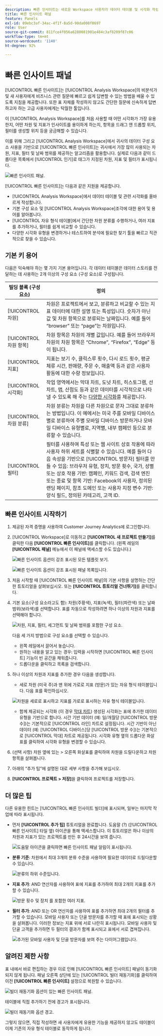 ```yaml
---
description: 빠른 인사이트는 새로운 Workspace 사용자가 데이터 테이블 및 시각화 작성을 안내하는 도구입니다
title: 빠른 인사이트 패널
feature: Panels
exl-id: 09ebc3af-34ac-4f1f-8a5d-90da008f8697
role: User
source-git-commit: 811fce4f056a6280081901e484c3af8209f87c06
workflow-type: tm+mt
source-wordcount: '1140'
ht-degree: 92%

---
```


# 빠른 인사이트 패널

[!UICONTROL 빠른 인사이트]는 [!UICONTROL Analysis Workspace]의 비분석가 및 새 사용자에게 비즈니스 관련 질문에 빠르고 쉽게 답변할 수 있는 방법을 배울 수 있도록 지침을 제공합니다. 또한 표 자체를 작성하지 않고도 간단한 질문에 신속하게 답변하고자 하는 고급 사용자에게는 탁월한 툴입니다.

이 [!UICONTROL Analysis Workspace]를 처음 사용할 때 어떤 시각화가 가장 유용한지, 어떤 차원 및 지표가 인사이트를 용이하게 하는지, 항목을 드래그 앤 드롭할 위치, 필터를 생성할 위치 등을 궁금해할 수 있습니다.

이를 위해 그리고 [!UICONTROL Analysis Workspace]에서 귀사의 데이터 구성 요소 사용을 기반으로 [!UICONTROL 빠른 인사이트]는 귀사에서 가장 많이 사용되는 차원, 지표, 필터 및 날짜 범위를 제공하는 알고리즘을 활용합니다. 실제로 다음과 같이 드롭다운 목록에서 [!UICONTROL 인기]로 태그가 지정된 차원, 지표 및 필터가 표시됩니다.

![빠른 인사이트 패널.](assets/popular-tag.png)

[!UICONTROL 빠른 인사이트]는 다음과 같은 지원을 제공합니다.

* [!UICONTROL Analysis Workspace]에서 데이터 테이블 및 관련 시각화를 올바르게 작성합니다.
* 기본 구성 요소 및 [!UICONTROL Analysis Workspace]조각에 대한 용어 및 용어를 알아봅니다.
* [!UICONTROL 자유 형식 테이블]에서 간단한 차원 분류를 수행하거나, 여러 지표를 추가하거나, 필터를 쉽게 비교할 수 있습니다.
* 다양한 시각화 유형을 변경하거나 테스트하여 분석에 필요한 찾기 툴을 빠르고 직관적으로 찾을 수 있습니다.

## 기본 키 용어

다음은 익숙해야 하는 몇 가지 기본 용어입니다. 각 데이터 테이블은 데이터 스토리를 전달하는 데 사용하는 2개 이상의 구성 요소 (구성 요소)로 구성됩니다.

| 빌딩 블록 (구성 요소) | 정의 |
|---|---|
| [!UICONTROL 차원] | 차원은 프로젝트에서 보고, 분류하고 비교할 수 있는 지표 데이터에 대한 설명 또는 특성입니다. 숫자가 아닌 값 및 차원 항목으로 분류되는 날짜입니다. 예를 들어 “browser” 또는 “page”는 차원입니다. |
| [!UICONTROL 차원 항목] | 차원 항목은 차원의 개별 값입니다. 예를 들어 브라우저 차원의 차원 항목은 “Chrome”, “Firefox”, “Edge” 등이 됩니다. |
| [!UICONTROL 지표] | 지표는 보기 수, 클릭스루 횟수, 다시 로드 횟수, 평균 체류 시간, 판매량, 주문 수, 매출액 등과 같은 사용자 활동에 대한 수량 정보입니다. |
| [!UICONTROL 시각화] | 작업 영역에서는 막대 차트, 도넛 차트, 히스토그램, 선 차트, 맵, 산점도 등과 같은 데이터를 시각적으로 나타낼 수 있도록 해 주는 [다양한 시각화](/help/analysis-workspace/visualizations/freeform-analysis-visualizations.md)를 제공합니다. |
| [!UICONTROL 차원 분류] | 차원 분류는 차원을 다른 차원으로 문자 그대로 분류하는 방법입니다. 이 예에서는 미국 주를 모바일 디바이스별로 분류하여 주별 모바일 디바이스 방문하거나 모바일 디바이스 유형별로, 지역별, 내부 캠페인 등으로 분류할 수 있습니다. |
| [!UICONTROL 필터] | 필터를 사용하여 특성 또는 웹 사이트 상호 작용에 따라 사용자 하위 세트를 식별할 수 있습니다. 예를 들어 다음 속성을 기반으로 [!UICONTROL 방문자] 필터를 만들 수 있음: 브라우저 유형, 장치, 방문 횟수, 국가, 성별 또는 상호 작용 기반: 캠페인, 키워드 검색, 검색 엔진 또는 종료 및 항목 기반: Facebook의 사용자, 정의된 랜딩 페이지, 참조 도메인 또는 사용자 지정 변수 기반: 양식 필드, 정의된 카테고리, 고객 ID. |

## 빠른 인사이트 시작하기

1. 제공된 자격 증명을 사용하여 Customer Journey Analytics에 로그인합니다.
1. [!UICONTROL Workspace]로 이동하고 **[!UICONTROL 새 프로젝트 만들기]**&#x200B;를 클릭한 다음 **[!UICONTROL 빠른 인사이트]**&#x200B;를 클릭합니다. (왼쪽 레일의 **[!UICONTROL 패널]** 메뉴에서 이 패널에 액세스할 수도 있습니다.)

   ![빠른 인사이트 옵션이 강조 표시된 모든 템플릿 보기.](assets/qibuilder.png)

   ![빠른 인사이트 옵션이 강조 표시된 패널 목록입니다.](assets/qi-panel.png)

1. 처음 시작할 때 [!UICONTROL 빠른 인사이트 패널]의 기본 사항을 설명하는 간단한 튜토리얼을 살펴보십시오. 또는 **[!UICONTROL 튜토리얼 건너뛰기]**&#x200B;를 클릭합니다.
1. 기본 요소(구성 요소라고도 함): 차원(주황색), 지표(녹색), 필터(파란색) 또는 날짜 범위(보라색)를 선택합니다. 표를 자동으로 작성하려면 하나 이상의 차원과 지표를 선택해야 합니다.

   ![차원, 지표, 필터, 세그먼트 및 날짜 범위를 포함한 구성 요소.](assets/qibuilder2.png)

   다음 세 가지 방법으로 구성 요소를 선택할 수 있습니다.
   * 왼쪽 레일에서 끌어서 놓습니다.
   * 원하는 내용을 알고 있는 경우: 입력을 시작하면 [!UICONTROL 빠른 인사이트] 기능이 빈 공간을 채워줍니다.
   * 드롭다운을 클릭하고 목록을 검색합니다.

1. 하나 이상의 차원과 지표를 추가한 경우 다음을 생성합니다.

   * 세로 차원 (미국 주)과 맨 위에 가로로 지표 (방문)가 있는 자유 형식 테이블입니다. 다음 표를 확인하십시오.

   ![차원을 세로로 표시하고 지표를 가로로 표시하는 자유 형식 테이블입니다.](assets/qibuilder3.png)

   * 함께 제공되는 시각화 (이 경우 [막대 차트](/help/analysis-workspace/visualizations/bar.md)) 생성된 시각화는 표에 추가한 데이터 유형을 기반으로 합니다. 시간 기반 데이터 (예: 일/개월당 [!UICONTROL 방문 수])는 기본적으로 [!UICONTROL 라인] 차트로 설정됩니다. 시간 기반이 아닌 데이터 (예: [!UICONTROL 디바이스]당 [!UICONTROL 방문 수])는 기본적으로 [!UICONTROL 막대] 차트로 제공됩니다. 시각화 유형 옆의 드롭다운 화살표를 클릭하여 시각화 유형을 변경할 수 있습니다.

1. (선택 사항) 차원 옆에 있는 > 오른쪽 화살표를 클릭하여 차원을 드릴다운하고 차원 항목을 살펴봅니다.

1. 아래의 “추가 팁”에 설명된 대로 세부 사항을 추가해 보십시오.

1. **[!UICONTROL 프로젝트 > 저장]**&#x200B;을 클릭하여 프로젝트를 저장합니다.

## 더 많은 팁

다른 유용한 힌트는 [!UICONTROL 빠른 인사이트 빌더]에 표시되며, 일부는 마지막 작업에 따라 표시됩니다.

* 먼저 **[!UICONTROL 추가 팁]** 튜토리얼을 완료합니다. 도움말 (?) ([!UICONTROL 빠른 인사이트] 타일 옆) 아이콘을 통해 액세스합니다. 이 튜토리얼은 하나 이상의 차원과 지표가 있는 프로젝트를 만든 후 24시간을 보여 줍니다.

  ![도움말 아이콘을 클릭하면 빠른 인사이트 패널 알림이 표시됩니다.](assets/qibuilder4.png)

* **분류 기준**: 차원에서 최대 3개의 분류 수준을 사용하여 필요한 데이터로 드릴다운할 수 있습니다.

  ![분류의 하위 수준입니다.](assets/qibuilder5.png)

* **지표 추가**: AND 연산자를 사용하여 표에 지표를 추가하여 최대 2개의 지표를 추가할 수 있습니다.

  ![방문 횟수 및 장치 를 포함한 여러 지표.](assets/qibuilder6.png)

* **필터 추가**: AND 또는 OR 연산자를 사용하여 표를 추가하면 최대 2개의 필터를 추가할 수 있습니다. 모바일 사용자 또는 단골 방문자를 추가할 때 표에 표시되는 상황을 살펴봅니다. 이러한 정보는 지표 위에 서로 나란히 표시됩니다. 모바일 사용자 및 단골 고객을 추가하면 두 필터의 결과가 함께 표시되고 표에서 서로 겹쳐집니다.

  ![추가된 모바일 사용자 및 단골 방문자를 보여 주는 다이어그램입니다.](assets/qibuilder7.png)

## 알려진 제한 사항

표 내에서 바로 편집하는 경우 이로 인해 [!UICONTROL 빠른 인사이트] 패널이 동기화되지 않게 됩니다. 패널 오른쪽 상단에 있는 [!UICONTROL 빌더 재동기화]를 클릭하여 이전 **[!UICONTROL 빠른 인사이트]** 설정으로 복원할 수 있습니다.

![빌더 재동기화 옵션이 있는 빠른 인사이트 패널.](assets/qibuilder9.png)

테이블에 직접 추가하기 전에 경고가 표시됩니다.

![빌더 재동기화 옵션 경고.](assets/qibuilder8.png)

그렇지 않으면, 직접 작성하면 새 사용자에게 유용한 기능을 제공하지 않고도 테이블이 이제 기존의 자유 형식 테이블로 동작하게 됩니다.
